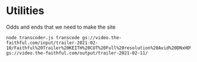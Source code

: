 # Utilities

Odds and ends that we need to make the site

```
node transcoder.js transcode gs://video.the-faithful.com/input/trailer-2021-02-10/Faithful%20Trailer%20KEITH%20CUT%20Full%20resolution%20Avid%20DNxHD%20175x%20_200810.mov gs://video.the-faithful.com/output/trailer-2021-02-11/
```

